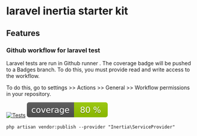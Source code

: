# laravel inertia starter kit

## Features

### Github workflow for laravel test

Laravel tests are run in Github runner . The coverage badge will be pushed to a Badges branch. To do this, you must provide read and write access to the workflow.<br>

To do this, go to settings >> Actions >> General >> Workflow permissions in your repository.

[![Tests](https://github.com/jeremieflahaut/laravel-google-drive-clone/actions/workflows/main.yml/badge.svg)](https://github.com/jeremieflahaut/laravel-google-drive-clone/actions/workflows/main.yml)
![Coverage](https://github.com/jeremieflahaut/laravel-google-drive-clone/blob/badges/coverage.svg?raw=true&sanitize=true&branch=badges)



```
php artisan vendor:publish --provider "Inertia\ServiceProvider"
```
